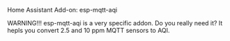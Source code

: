 
Home Assistant Add-on: esp-mqtt-aqi

WARNING!!!
esp-mqtt-aqi is a very specific addon. Do you really need it?
It hepls you convert 2.5 and 10 ppm MQTT sensors to AQI.
